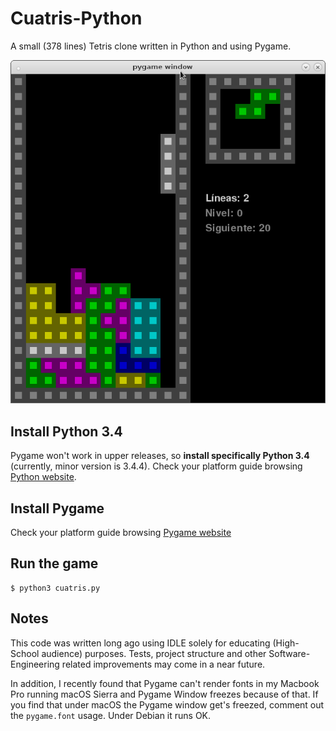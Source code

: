 # Cuatris-Python
A small (378 lines) Tetris clone written in Python and using Pygame.

![Cuatris-Python in action](images/Cuatris-Python.png)

## Install Python 3.4
Pygame won't work in upper releases, so **install specifically Python 3.4** (currently, minor version is 3.4.4). Check your platform guide browsing [Python website](https://www.python.org).

## Install Pygame
Check your platform guide browsing [Pygame website](http://www.pygame.org/wiki/GettingStarted)

## Run the game
```
$ python3 cuatris.py
```

## Notes
This code was written long ago using IDLE solely for educating (High-School audience) purposes. Tests, project structure and other Software-Engineering related improvements may come in a near future.

In addition, I recently found that Pygame can't render fonts in my Macbook Pro running macOS Sierra and Pygame Window freezes because of that. If you find that under macOS the Pygame window get's freezed, comment out the `pygame.font` usage. Under Debian it runs OK.

